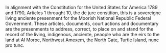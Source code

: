 In alignment with the Constitution for the United States for America 1789 and 1790, Articles 1 throught 10, the de jure constition, this is a sovereigne living anciente presenment for the Moorish National Republic Federal Govnerment.  These articles, documents, court actions and documentary are the presenments to address, correct, to place on and stand for the record of the living, indigenous, anciente, peaople who are the eirs to the land at Al Moroc, Northwest Amexem, the North Gate, Turtle Island, nunc pro tunc.
